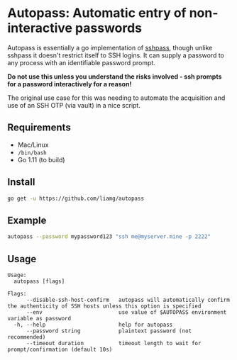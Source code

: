 # Autopass: Automatic entry of non-interactive passwords

Autopass is essentially a go implementation of [sshpass](https://linux.die.net/man/1/sshpass), though unlike sshpass it doesn't restrict itself to SSH logins. It can supply a password to any process with an identifiable password prompt.

**Do not use this unless you understand the risks involved - ssh prompts for a password interactively for a reason!**

The original use case for this was needing to automate the acquisition and use of an SSH OTP (via vault) in a nice script.

## Requirements

- Mac/Linux
- `/bin/bash`
- Go 1.11 (to build)

## Install

```bash
go get -u https://github.com/liamg/autopass
```

## Example

```bash
autopass --password mypassword123 "ssh me@myserver.mine -p 2222"
```

## Usage

```
Usage:
  autopass [flags]

Flags:
      --disable-ssh-host-confirm   autopass will automatically confirm the authenticity of SSH hosts unless this option is specified
      --env                        use value of $AUTOPASS environment variable as password
  -h, --help                       help for autopass
      --password string            plaintext password (not recommended)
      --timeout duration           timeout length to wait for prompt/confirmation (default 10s)
```
